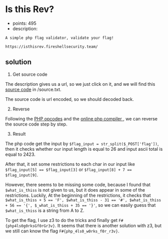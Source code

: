 # Is this Rev?
* points: 495
* description: 
```
A simple php flag validator, validate your flag! 

https://isthisrev.fireshellsecurity.team/
```

## solution
1. Get source code

The description gives us a url, so we just click on it, and we will find this [source code](./source.txt) in /source.txt.

The source code is url encoded, so we should decoded back.

2. Reverse

Following the [PHP opcodes](https://www.php.net/manual/pt_BR/internals2.opcodes.list.php) and the [online php compiler ](https://3v4l.org/JLtf3/vld#output), we can reverse the source code step by step.

3. Result

The php code get the input by `$flag_input = str_split($_POST['flag'])`, then it checks whether our input length is equal to 26 and input ascii total is equal to 2423. 

After that, it set some restrictions to each char in our input like `$flag_input[5] == $flag_input[3]` or `$flag_input[8] + 7 == $flag_input[9]`.

However, there seems to be missing some code, because I found that `$what_is_thiss` is not given to us, but it does appear in some of the restrictions. Luckily, At the beginning of the restrictions, it checks that `$what_is_thiss + 5 == 'F', $what_is_thiss - 31 == '#', $what_is_thiss + 56 == '{', $_what_is_thiss + 35 == '}'`, so we can easily guess that `$what_is_thiss` is a string from A to Z.

To get the flag, I use z3 to do the tricks and finally get `F#{php4ls0g0rksGf0rGr3v}`. It seems that there is another solution with z3, but we still can know the flag `F#{php_4ls0_w0rks_f0r_r3v}`.
